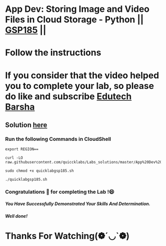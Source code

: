 # App Dev: Storing Image and Video Files in Cloud Storage - Python || [GSP185](https://www.cloudskillsboost.google/focuses/1075?parent=catalog) ||
# Follow the instructions

# If you consider that the video helped you to complete your lab, so please do like and subscribe [Edutech Barsha](https://www.youtube.com/@edutechbarsha)
## Solution [here](https://youtu.be/B_yaZVAnMSA)

### Run the following Commands in CloudShell
```
export REGION==
```
```
curl -LO raw.githubusercontent.com/quiccklabs/Labs_solutions/master/App%20Dev%20Storing%20Image%20and%20Video%20Files%20in%20Cloud%20Storage%20Python/quicklabgsp185.sh

sudo chmod +x quicklabgsp185.sh

./quicklabgsp185.sh
```
### Congratulations 🎉 for completing the Lab !😄

##### *You Have Successfully Demonstrated Your Skills And Determination.*

#### *Well done!*

# Thanks For Watching(❁´◡`❁)
